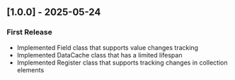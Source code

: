 ## [1.0.0] - 2025-05-24

### First Release

- Implemented Field class that supports value changes tracking
- Implemented DataCache class that has a limited lifespan
- Implemented Register class that supports tracking changes in collection elements
